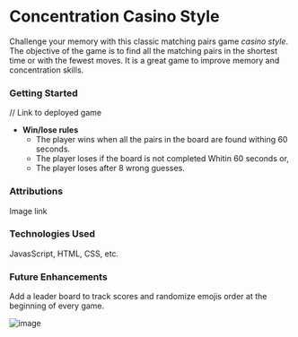 # Concentration Casino Style

Challenge your memory with this classic matching pairs game _casino_ _style_. The objective of the game is to find all the matching pairs in the shortest time or with the fewest moves. It is a great game to improve memory and concentration skills. 



### Getting Started 
// Link to deployed game

* __Win/lose rules__
    * The player wins when all the pairs in the board are found withing 60 seconds.
    * The player loses if the board is not completed Whitin 60 seconds or,
    * The player loses after 8 wrong guesses.

	
### Attributions

Image link

### Technologies Used
JavasScript, HTML, CSS, etc. 

### Future Enhancements
Add a leader board to track scores and randomize emojis order at the beginning of every game.  

![image](https://github.com/user-attachments/assets/3d646cfa-2c2b-4937-9c6e-95492a8a8900)
